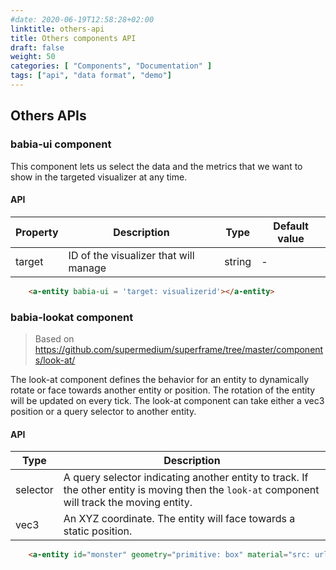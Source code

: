 ```yaml
---
#date: 2020-06-19T12:58:28+02:00
linktitle: others-api
title: Others components API
draft: false
weight: 50
categories: [ "Components", "Documentation" ]
tags: ["api", "data format", "demo"]
---
```


## Others APIs

### babia-ui component

This component lets us select the data and the metrics that we want to show in the targeted visualizer at any time.

#### API

| Property        | Description           | Type   | Default value |
| --------        | -----------           | ----   | ----- |
| target          | ID of the visualizer that will manage | string | - |

```html
    <a-entity babia-ui = 'target: visualizerid'></a-entity>
```

### babia-lookat component

> Based on https://github.com/supermedium/superframe/tree/master/components/look-at/

The look-at component defines the behavior for an entity to dynamically rotate or face towards another entity or position. The rotation of the entity will be updated on every tick. The look-at component can take either a vec3 position or a query selector to another entity.

#### API

| Type     | Description                                                                                                                                   |
|----------|-----------------------------------------------------------------------------------------------------------------------------------------------|
| selector | A query selector indicating another entity to track. If the other entity is moving then the `look-at` component will track the moving entity. |
| vec3     | An XYZ coordinate. The entity will face towards a static position.                                                                            |
```html
    <a-entity id="monster" geometry="primitive: box" material="src: url(monster.png)" look-at="[camera]"></a-entity>
```